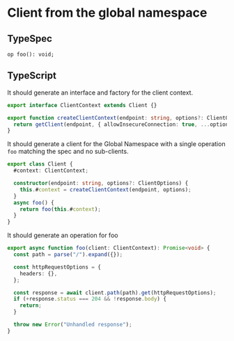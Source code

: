 # Client from the global namespace

## TypeSpec

```tsp
op foo(): void;
```

## TypeScript

It should generate an interface and factory for the client context.

```ts src/api/clientContext.ts interface ClientContext
export interface ClientContext extends Client {}
```

```ts src/api/clientContext.ts function createClientContext
export function createClientContext(endpoint: string, options?: ClientOptions): ClientContext {
  return getClient(endpoint, { allowInsecureConnection: true, ...options });
}
```

It should generate a client for the Global Namespace with a single operation `foo` matching the spec and no sub-clients.

```ts src/client.ts class Client
export class Client {
  #context: ClientContext;

  constructor(endpoint: string, options?: ClientOptions) {
    this.#context = createClientContext(endpoint, options);
  }
  async foo() {
    return foo(this.#context);
  }
}
```

It should generate an operation for foo

```ts src/api/clientOperations.ts function foo
export async function foo(client: ClientContext): Promise<void> {
  const path = parse("/").expand({});

  const httpRequestOptions = {
    headers: {},
  };

  const response = await client.path(path).get(httpRequestOptions);
  if (+response.status === 204 && !response.body) {
    return;
  }

  throw new Error("Unhandled response");
}
```
